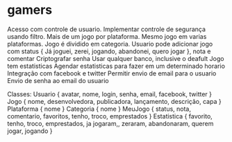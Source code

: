 gamers
======

Acesso com controle de usuario.
Implementar controle de segurança usando filtro.
Mais de um jogo por plataforma.
Mesmo jogo em varias plataformas.
Jogo é dividido em categoria.
Usuario pode adicionar jogo com status { Já joguei, zerei, jogando, abandonei, quero jogar }, nota e comentar
Criptografar senha
Usar qualquer banco, inclusive o deafult
Jogo tem estatisticas
Agendar estatisticas para fazer em um determinado horario
Integração com facebook e twitter
Permitir envio de email para o usuario
Envio de senha ao email do usuario


Classes:
Usuario { avatar, nome, login, senha, email, facebook, twitter }
Jogo { nome, desenvolvedora, publicadora, lançamento, descrição, capa }
Plataforma { nome }
Categoria { nome }
MeuJogo { status, nota, comentario, favoritos, tenho, troco, emprestados }
Estatistica { favorito, tenho, troco, emprestados, ja jogaram,, zeraram, abandonaram, querem jogar, jogando }